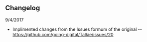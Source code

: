 Changelog
------------
9/4/2017
- Implimented changes from the Issues formum of the original
-- https://github.com/going-digital/Talkie/issues/20
